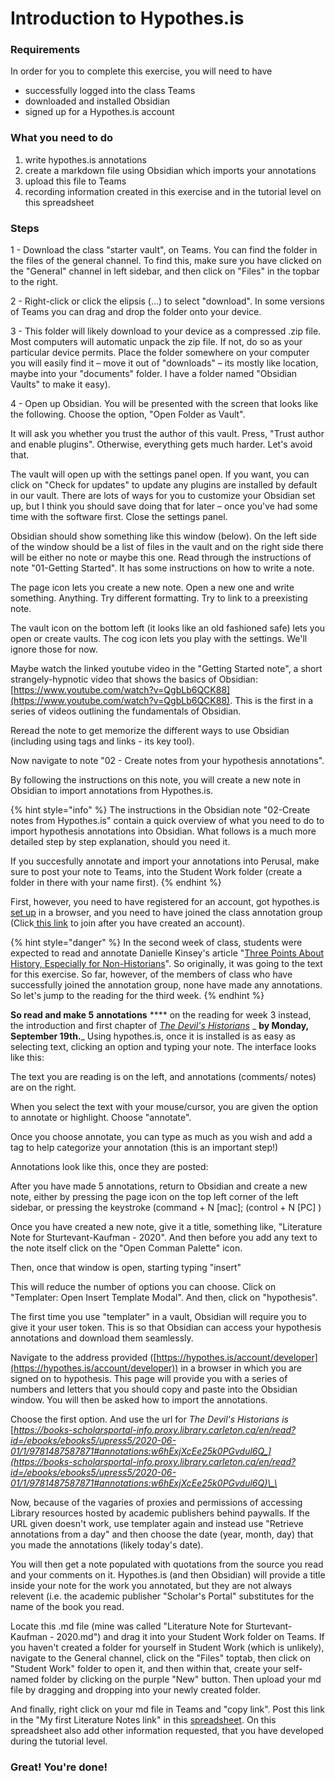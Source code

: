 # Introduction to Hypothes.is

### Requirements

In order for you to complete this exercise, you will need to have

* successfully logged into the class Teams
* downloaded and installed Obsidian
* signed up for a Hypothes.is account

### What you need to do

1. write hypothes.is annotations&#x20;
2. create a markdown file using Obsidian which imports your annotations
3. upload this file to Teams
4. recording information created in this exercise and in the tutorial level on this spreadsheet

### Steps

1 - Download the class "starter vault", on Teams. You can find the folder in the files of the general channel. To find this, make sure you have clicked on the "General" channel in left sidebar, and then click on "Files" in the topbar to the right.

2 - Right-click or click the elipsis (...) to select "download". In some versions of Teams you can drag and drop the folder onto your device.

3 - This folder will likely download to your device as a compressed .zip file. Most computers will automatic unpack the zip file. If not, do so as your particular device permits. Place the folder somewhere on your computer you will easily find it – move it out of "downloads" – its mostly like location, maybe into your "documents" folder. I have a folder named "Obsidian Vaults" to make it easy).

4 - Open up Obsidian. You will be presented with the screen that looks like the following. Choose the option, "Open Folder as Vault".

It will ask you whether you trust the author of this vault. Press, "Trust author and enable plugins". Otherwise, everything gets much harder. Let's avoid that.

The vault will open up with the settings panel open. If you want, you can click on "Check for updates" to update any plugins are installed by default in our vault. There are lots of ways for you to customize your Obsidian set up, but I think you should save doing that for later – once you've had some time with the software first. Close the settings panel.

Obsidian should show something like this window (below). On the left side of the window should be a list of files in the vault and on the right side there will be either no note or maybe this one. Read through the instructions of note "01-Getting Started". It has some instructions on how to write a note.

The page icon lets you create a new note. Open a new one and write something. Anything. Try different formatting. Try to link to a preexisting note.

The vault icon on the bottom left (it looks like an old fashioned safe) lets you open or create vaults. The cog icon lets you play with the settings. We'll ignore those for now.

Maybe watch the linked youtube video in the "Getting Started note", a short strangely-hypnotic video that shows the basics of Obsidian: [https://www.youtube.com/watch?v=QgbLb6QCK88](https://www.youtube.com/watch?v=QgbLb6QCK88). This is the first in a series of videos outlining the fundamentals of Obsidian.

Reread the note to get memorize the different ways to use Obsidian (including using tags and links - its key tool).

Now navigate to note "02 - Create notes from your hypothesis annotations".

By following the instructions on this note, you will create a new note in Obsidian to import annotations from Hypothes.is.

{% hint style="info" %}
The instructions in the Obsidian note "02-Create notes from Hypothes.is" contain a quick overview of what you need to do to import hypothesis annotations into Obsidian. What follows is a much more detailed step by step explanation, should you need it.

If you succesfully annotate and import your annotations into Perusal, make sure to post your note to Teams, into the Student Work folder (create a folder in there with your name first).
{% endhint %}

First, however, you need to have registered for an account, got hypothes.is [set up](https://marc-saurette.gitbook.io/gaming-the-middle-ages/course-info/digital-tools/hypothes.is) in a browser, and you need to have joined the class annotation group (Click[ this link](https://hypothes.is/groups/q2GDRx7E/gaming-the-middle-ages) to join after you have created an account).

{% hint style="danger" %}
In the second week of class, students were expected to read and annotate Danielle Kinsey's article "[Three Points About History, Especially for Non-Historians](https://www-utpjournals-press.proxy.library.carleton.ca/doi/full/10.3138/cjh.ach.54.1-2.01)". So originally, it was going to the text for this exercise. So far, however, of the members of class who have successfully joined the annotation group, none have made any annotations. So let's jump to the reading for the third week.
{% endhint %}

**So read and make 5** **annotations** \*\*\*\* on the reading for week 3 instead, the introduction and first chapter of [_The Devil's Historians_](https://books-scholarsportal-info.proxy.library.carleton.ca/en/read?id=/ebooks/ebooks5/upress5/2020-06-01/1/9781487587871#page=10) \_ **by Monday, September 19th.**\_ Using hypothes.is, once it is installed is as easy as selecting text, clicking an option and typing your note. The interface looks like this:

The text you are reading is on the left, and annotations (comments/ notes) are on the right.

When you select the text with your mouse/cursor, you are given the option to annotate or highlight. Choose "annotate".

Once you choose annotate, you can type as much as you wish and add a tag to help categorize your annotation (this is an important step!)

Annotations look like this, once they are posted:

After you have made 5 annotations, return to Obsidian and create a new note, either by pressing the page icon on the top left corner of the left sidebar, or pressing the keystroke (command + N \[mac]; (control + N \[PC] )

Once you have created a new note, give it a title, something like, "Literature Note for Sturtevant-Kaufman - 2020". And then before you add any text to the note itself click on the "Open Comman Palette" icon.

Then, once that window is open, starting typing "insert"

This will reduce the number of options you can choose. Click on "Templater: Open Insert Template Modal". And then, click on "hypothesis".

The first time you use "templater" in a vault, Obsidian will require you to give it your user token. This is so that Obsidian can access your hypothesis annotations and download them seamlessly.

Navigate to the address provided ([https://hypothes.is/account/developer](https://hypothes.is/account/developer)) in a browser in which you are signed on to hypothesis. This page will provide you with a series of numbers and letters that you should copy and paste into the Obsidian window. You will then be asked how to import the annotations.

Choose the first option. And use the url for _The Devil's Historians is_ [_https://books-scholarsportal-info.proxy.library.carleton.ca/en/read?id=/ebooks/ebooks5/upress5/2020-06-01/1/9781487587871#annotations:w6hExjXcEe25k0PGvdul6Q_](https://books-scholarsportal-info.proxy.library.carleton.ca/en/read?id=/ebooks/ebooks5/upress5/2020-06-01/1/9781487587871#annotations:w6hExjXcEe25k0PGvdul6Q)\_\_

Now, because of the vagaries of proxies and permissions of accessing Library resources hosted by academic publishers behind paywalls. If the URL given doesn't work, use templater again and instead use "Retrieve annotations from a day" and then choose the date (year, month, day) that you made the annotations (likely today's date).

You will then get a note populated with quotations from the source you read and your comments on it. Hypothes.is (and then Obsidian) will provide a title inside your note for the work you annotated, but they are not always relevent (i.e. the academic publisher "Scholar's Portal" substitutes for the name of the book you read.

Locate this .md file (mine was called "Literature Note for Sturtevant-Kaufman - 2020.md") and drag it into your Student Work folder on Teams. If you haven't created a folder for yourself in Student Work (which is unlikely), navigate to the General channel, click on the "Files" toptab, then click on "Student Work" folder to open it, and then within that, create your self-named folder by clicking on the purple "New" button. Then upload your md file by dragging and dropping into your newly created folder.

And finally, right click on your md file in Teams and "copy link". Post this link in the "My first Literature Notes link" in this [spreadsheet](https://docs.google.com/spreadsheets/d/11qySQYeDCusmpIE28vK8rXUAB9KG5S8Ex-gD5SdNE6g/edit?usp=sharing). On this spreadsheet also add other information requested, that you have developed during the tutorial level.

### Great! You're done!
